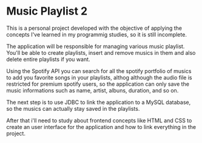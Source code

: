 # Music Playlist 2

This is a personal project developed with the objective of applying the concepts I've learned in my programmig studies, so it is still incomplete.

The application will be responsible for managing various music playlist. You'll be able to create playlists, insert and remove musics in them and also delete entire playlists if you want.

Using the Spotify API you can search for all the spotify portfolio of musics to add you favorite songs in your playlists, althog although the audio file is restricted for premium spotify users, so the application can only save the music informations such as name, artist, albuns, duration, and so on.

The next step is to use JDBC to link the application to a MySQL database, so the musics can actually stay saved in the playlists.

After that i'll need to study about frontend concepts like HTML and CSS to create an user interface for the application and how to link everything in the project. 